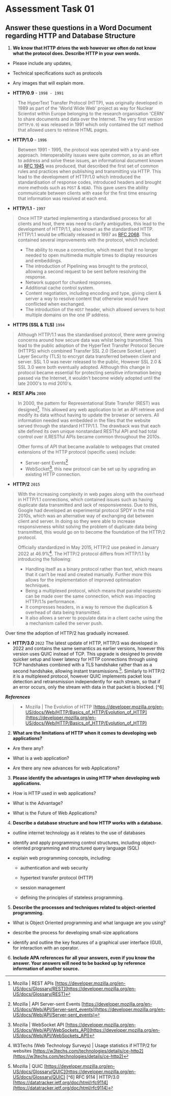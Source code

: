 # Assessment Task 01

## Answer these questions in a Word Document regarding HTTP and Database Structure

1. **We know that HTTP drives the web however we often do not know what the protocol does. Describe HTTP in your own words.**

- Please include any updates,

- Technical specifications such as protocols

- Any images that will explain more.

- **HTTP/0.9** - `1998 - 1991`

> The HyperText Transfer Protocol (HTTP), was originally developed in 1989 as part of the 'World Wide Web' project as way for Nuclear Scientist within Europe belonging to the research organisation 'CERN' to share documents and data over the Internet. The very first version (`HTTP/0.9`) was released in 1991 which only contained the `GET` method that allowed users to retrieve HTML pages.

- **HTTP/1.0** - `1996`

> Between 1991 - 1995, the protocol was operated with a try-and-see approach. Interoperability issues were quite common, so as an effort to address and solve these issues, an informational document known as [RFC 1945](https://datatracker.ietf.org/doc/html/rfc1945) was produced, that described the first set of common rules and practices when publishing and transmitting via HTTP. This lead to the development of HTTP/1.0 which introduced the standardisation of response codes, introduced headers and brought more methods such as `POST` & `HEAD`. This gave users the ability communicate between clients with ease for the first time ensuring that information was resolved at each end.

- **HTTP/1.1** - `1997`

> Once HTTP started implementing a standardised process for all clients and host, there was need to clarify ambiguities, this lead to the development of HTTP/1.1, also known as the standardised HTTP. HTTP/1.1 would be officially released in 1997 as [RFC 2068](https://datatracker.ietf.org/doc/html/rfc2068). This contained several improvements with the protocol, which included:
>
> - The ability to reuse a connection, which meant that it no longer needed to open multimedia multiple times to display resources and embeddings.
> - The introduction of Pipelining was brought to the protocol, allowing a second request to be sent before resolving the response.
> - Network support for chunked responses.
> - Additional cache control system.
> - Content negotiation, including encoding and type, giving client & server a way to resolve content that otherwise would have conflicted when exchanged.
> - The introduction of the `HOST` header, which allowed servers to host multiple domains on the one IP address.
>

- **HTTPS (SSL & TLS)** `1994`

>Although HTTP/1.1 was the standardised protocol, there were growing concerns around how secure data was whilst being transmitted. This lead to the public adoption of the HyperText Transfer Protocol Secure (HTTPS) which combined Transfer SSL 2.0 (Secure Socket Layer) Layer Security (TLS) to encrypt data transferred between client and server. SSL 1.0 was never released to the public, However SSL 2.0 & SSL 3.0 were both eventually adopted. Although this change in protocol became essential for protecting sensitive information being passed via the Internet, it wouldn't become widely adopted until the late 2000's to mid 2010's.

- **REST APIs** `2000`
> In 2000, the pattern for Representational State Transfer (REST) was designed[^1]. This allowed any web application to let an API retrieve and modify its data without having to update the browser or servers. All information needed was embedded in the files that the website served through the standard HTTP/1.1. The drawback was that each site defined its own unique nonstandard RESTful API and had total control over it.RESTful APIs became common throughout the 2010s.
>
> Other forms of API that became available to webpages that created extensions of the HTTP protocol (specific uses) include:
>
> - Server-sent Events[^2]
> - WebSocket[^3], this new protocol can be set up by upgrading an existing HTTP connection.

- **HTTP/2** `2015`

> With the increasing complexity in web pages along with the overhead in HTTP/1.1 connections, which contained issues such as having duplicate data transmitted and lack of responsiveness. Due to this, Google had developed an experimental protocol SPDY in the mid 2010s, which was an alternative way of exchanging dat between client and server. In doing so they were able to increase responsiveness whilst solving the problem of duplicate data being transmitted, this would go on to become the foundation of the HTTP/2 protocol.
>
> Officially standardized in May 2015, HTTP/2 use peaked in January 2022 at 46.9%[^4].
>The HTTP/2 protocol differs from HTTP/1.1 by introducing the following:
>
> - Handling itself as a binary protocol rather than text, which means that it can't be read and created manually. Further more this allows for the implementation of improved optimisation techniques.
> - Being a multiplexed protocol, which means that parallel requests can be made over the same connection, which was impacting HTTP/1.1s performance.
> - It compresses headers, in a  way to remove the duplication & overhead of data being transmitted.
> - It also allows a server to populate data in a client cache using the a mechanism called the server push.

Over time the adoption of HTTP/2 has gradually increased.

- **HTTP/3.0** `2022`
The latest update of HTTP, HTTP/3 was developed in 2022 and contains the same semantics as earlier versions, however this version uses QUIC instead of TCP. This upgrade is designed to provide quicker setup and lower latency for HTTP connections through using TCP handshakes combined with a TLS handshake rather than as a second handshake, allowing instant transmissions.[^5]. Similarly to HTTP/2 it is a multiplexed protocol, however QUIC implements packet loss detection and retransmission independently for each stream, so that if an error occurs, only the stream with data in that packet is blocked. [^6]


***References***

> - Mozilla | The Evolution of HTTP
  [https://developer.mozilla.org/en-US/docs/Web/HTTP/Basics_of_HTTP/Evolution_of_HTTP](https://developer.mozilla.org/en-US/docs/Web/HTTP/Basics_of_HTTP/Evolution_of_HTTP)
>
> [^1]: Mozilla | REST APIs
  [https://developer.mozilla.org/en-US/docs/Glossary/REST](https://developer.mozilla.org/en-US/docs/Glossary/REST)
> [^2]: Mozilla | API Server-sent Events
  [https://developer.mozilla.org/en-US/docs/Web/API/Server-sent_events](https://developer.mozilla.org/en-US/docs/Web/API/Server-sent_events)
> [^3]: Mozilla | WebSocket API
  [https://developer.mozilla.org/en-US/docs/Web/API/WebSockets_API](https://developer.mozilla.org/en-US/docs/Web/API/WebSockets_API)
> [^4]: W3Techs (Web Technology Surveys) | Usage statistics if HTTP/2 for websites
  [https://w3techs.com/technologies/details/ce-http2](https://w3techs.com/technologies/details/ce-http2)
> [^5]: Mozilla | QUIC
  [https://developer.mozilla.org/en-US/docs/Glossary/QUIC](https://developer.mozilla.org/en-US/docs/Glossary/QUIC)
> [^6] RFC 9114 | HTTP/3.0
  [https://datatracker.ietf.org/doc/html/rfc9114](https://datatracker.ietf.org/doc/html/rfc9114)

2. **What are the limitations of HTTP when it comes to developing web applications?**

- Are there any?

- What is a web application?

- Are there any new advances for web Applications?

3. **Please identify the advantages in using HTTP when developing web applications.**

- How is HTTP used in web applications?

- What is the Advantage?

- What is the Future of Web Applications?

4. **Describe a database structure and how HTTP works with a database.**

- outline internet technology as it relates to the use of databases

- identify and apply programming control structures, including object-oriented programming
and structured query language (SQL)

- explain web programming concepts, including:
  
  - authentication and web security

  - hypertext transfer protocol (HTTP)
  
  - session management
  
  - defining the principles of stateless programming.

5. **Describe the processes and techniques related to object-oriented programming.**

- What is Object Oriented programming and what language are you using?

- describe the process for developing small-size applications

- identify and outline the key features of a graphical user interface (GUI), for interaction with
an operator.

6. **Include APA references for all your answers, even if you know the answer. Your answers will need to be backed up by reference information of another source.**
